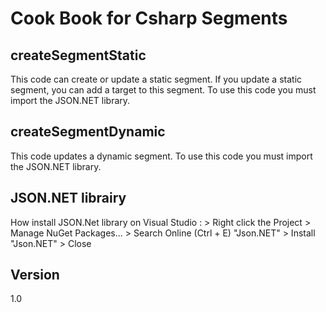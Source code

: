 Cook Book for Csharp Segments
==


createSegmentStatic
--

This code can create or update a static segment. If you update a static segment, you can add a target to this segment.
To use this code you must import the JSON.NET library.

createSegmentDynamic
--

This code updates a dynamic segment.
To use this code you must import the JSON.NET library.

JSON.NET librairy
--

How install JSON.Net library on Visual Studio : > Right click the Project > Manage NuGet Packages... > Search Online (Ctrl + E) "Json.NET" > Install "Json.NET" > Close


Version
--

1.0
